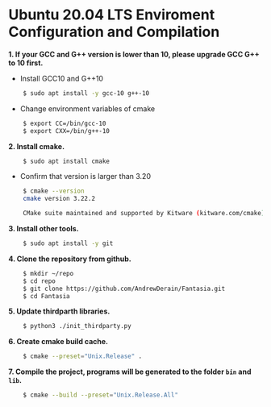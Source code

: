 ﻿
# Ubuntu 20.04 LTS Enviroment Configuration and Compilation


**1. If your GCC and G++ version is lower than 10, please upgrade GCC G++ to 10 first.**

- Install GCC10 and G++10
```bash
    $ sudo apt install -y gcc-10 g++-10
```

- Change environment variables of cmake
```bash
    $ export CC=/bin/gcc-10
    $ export CXX=/bin/g++-10
```

**2. Install cmake.**
```bash
    $ sudo apt install cmake
```

- Confirm that version is larger than 3.20
```bash
    $ cmake --version
    cmake version 3.22.2

    CMake suite maintained and supported by Kitware (kitware.com/cmake).
```

**3. Install other tools.**
```bash
    $ sudo apt install -y git
```

**4. Clone the repository from github.**
```bash
    $ mkdir ~/repo 
    $ cd repo
    $ git clone https://github.com/AndrewDerain/Fantasia.git
    $ cd Fantasia
```

**5. Update thirdparth libraries.**
```bash
    $ python3 ./init_thirdparty.py
```

**6. Create cmake build cache.**
```bash
    $ cmake --preset="Unix.Release" .
```

**7. Compile the project, programs will be generated to the folder `bin` and `lib`.**
```bash
    $ cmake --build --preset="Unix.Release.All"
```
